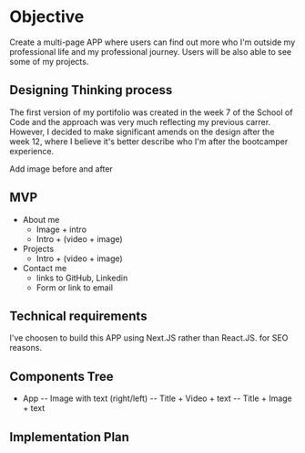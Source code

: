 # Objective

Create a multi-page APP where users can find out more who I'm outside my professional life and my professional journey. Users will be also able to see some of my projects.

## Designing Thinking process

The first version of my portifolio was created in the week 7 of the School of Code and the approach was very much reflecting my previous carrer. However, I decided to make significant amends on the design after the week 12, where I believe it's better describe who I'm after the bootcamper experience.

Add image before and after

## MVP

- About me
  - Image + intro
  - Intro + (video + image)
- Projects
  - Intro + (video + image)
- Contact me
  - links to GitHub, Linkedin
  - Form or link to email

## Technical requirements

I've choosen to build this APP using Next.JS rather than React.JS. for SEO reasons.

## Components Tree

- App
  -- Image with text (right/left)
  -- Title + Video + text
  -- Title + Image + text

## Implementation Plan
